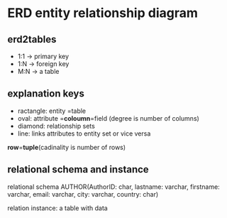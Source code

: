 # ERD entity relationship diagram

## erd2tables
* 1:1 -> primary key
* 1:N -> foreign key
* M:N -> a table

## explanation keys
* ractangle: entity =table
* oval: attribute =<b>coloumn</b>=field 
	(degree is number of columns)
* diamond: relationship sets
* line: links attributes to entity set or vice versa

<b>row</b>=<b>tuple</b>(cadinality is number of rows)

## relational schema and instance
relational schema
AUTHOR(AuthorID: char, lastname: varchar, firstname: varchar, email: varchar, city: varchar, country: char)

relation instance: a table with data








